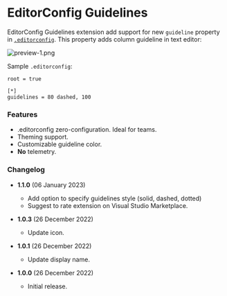 # EditorConfig Guidelines

EditorConfig Guidelines extension add support for new `guideline` property
in [`.editorconfig`](https://editorconfig.org/). This property adds column
guideline in text editor:

![preview-1.png](art/preview-1.png)


Sample `.editorconfig`:
```
root = true

[*]
guidelines = 80 dashed, 100
```

### Features
- .editorconfig zero-configuration. Ideal for teams.
- Theming support.
- Customizable guideline color.
- **No** telemetry.

### Changelog

* **1.1.0** (06 January 2023)
  * Add option to specify guidelines style (solid, dashed, dotted)
  * Suggest to rate extension on Visual Studio Marketplace.

* **1.0.3** (26 December 2022)
  * Update icon.

* **1.0.1** (26 December 2022)
  * Update display name.

* **1.0.0** (26 December 2022)
  * Initial release.
